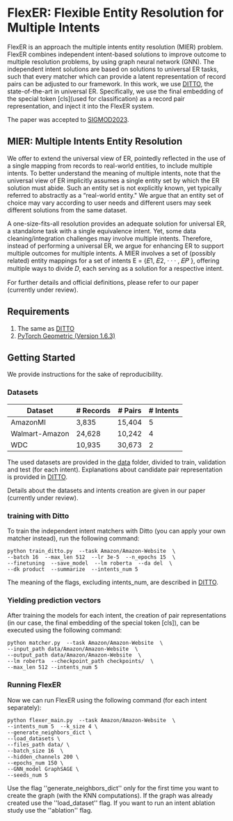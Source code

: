 
# FlexER: Flexible Entity Resolution for Multiple Intents

FlexER is an approach the multiple intents entity resolution (MIER) problem.
FlexER combines independent intent-based solutions to improve outcome to multiple resolution problems, by using graph neural network (GNN).
The independent intent solutions are based on solutions to universal ER tasks, such that every matcher which can provide a latent representation of record pairs can be adjusted to our framework.
In this work, we use [DITTO](https://github.com/megagonlabs/ditto), the state-of-the-art in universal ER. Specifically, we use the final embedding of the special token [cls](used for classification) as a record pair representation, and inject it into the FlexER system.

The paper was accepted to [SIGMOD2023](https://2023.sigmod.org/).


## MIER: Multiple Intents Entity Resolution
We offer to extend the universal view of ER, pointedly reflected in the use of a single mapping from records to real-world entities, to include multiple intents.
To better understand the meaning of multiple intents, note that the universal view of ER implicitly assumes a single entity set by which the ER solution must abide.
Such an entity set is not explicitly known, yet typically referred to abstractly as a “real-world entity." We argue that an entity set of choice may vary according to user needs and different users may seek different solutions from the same dataset.

A one-size-fits-all resolution provides an adequate solution for universal ER, a standalone task with a single equivalence intent.
Yet, some data cleaning/integration challenges may involve multiple intents. Therefore, instead of performing a universal ER, we argue for enhancing ER to support multiple outcomes for multiple intents. 
A MIER involves a set of (possibly related) entity mappings for a set of intents E = {𝐸1, 𝐸2, · · · , 𝐸𝑃 }, offering multiple ways to divide 𝐷, each serving as a solution for a respective intent.

For further details and official definitions, please refer to our paper (currently under review).

## Requirements
1. The same as [DITTO](https://github.com/megagonlabs/ditto)
2. [PyTorch Geometric (Version 1.6.3)](https://pytorch-geometric.readthedocs.io/en/latest/#)

## Getting Started
We provide instructions for the sake of reproducibility.

### Datasets
| Dataset  | # Records | # Pairs | # Intents |
| ------------- | ------------- | ------------- | ------------- |
| AmazonMI  | 3,835  | 15,404  |  5  |
| Walmart-Amazon  | 24,628  | 10,242  |  4  |
| WDC  | 10,935  | 30,673  |  2  |

The used datasets are provided in the [data](./data/) folder, divided to train, validation and test (for each intent).
Explanations about candidate pair representation is provided in [DITTO](https://github.com/megagonlabs/ditto).

Details about the datasets and intents creation are given in our paper (currently under review).

### training with Ditto
To train the independent intent matchers with Ditto (you can apply your own matcher instead), run the following command:
```
python train_ditto.py  --task Amazon/Amazon-Website  \
--batch 16  --max_len 512  --lr 3e-5  --n_epochs 15  \
--finetuning  --save_model  --lm roberta  --da del  \
--dk product  --summarize  --intents_num 5
```
The meaning of the flags, excluding intents_num, are described in [DITTO](https://github.com/megagonlabs/ditto).

### Yielding prediction vectors
After training the models for each intent, the creation of pair representations (in our case,  the final embedding of the special token [cls]), can be executed using the following command:
```
python matcher.py  --task Amazon/Amazon-Website  \
--input_path data/Amazon/Amazon-Website  \
--output_path data/Amazon/Amazon-Website  \
--lm roberta  --checkpoint_path checkpoints/  \
--max_len 512 --intents_num 5
```

### Running FlexER
Now we can run FlexER using the following command (for each intent separately):
```
python flexer_main.py  --task Amazon/Amazon-Website  \
--intents_num 5  --k_size 4 \
--generate_neighbors_dict \
--load_datasets \
--files_path data/ \
--batch_size 16  \
--hidden_channels 200 \ 
--epochs_num 150 \
--GNN_model GraphSAGE \
--seeds_num 5
```
Use the flag ''generate_neighbors_dict'' only for the first time you want to create the graph (with the KNN computations). 
If the graph was already created use the ''load_dataset'' flag.
If you want to run an intent ablation study use the ''ablation'' flag.
